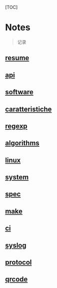 [TOC]

# Notes

> 记录

## [resume](./index/resume.md)
## [api](./index/api.md)
## [software](./software/index.md)
## [caratteristiche](./caratteristiche/index.md)
## [regexp](./index/regexp.md)
## [algorithms](./index/algorithms.md)
## [linux](./index/linux.md)
## [system](./index/system.md)
## [spec](./index/sepc.md)
## [make](./index/make.md)
## [ci](./index/ci.md)
## [syslog](./index/syslog.md)
## [protocol](./index/protocol.md)
## [qrcode](./index/qrcode.md)

